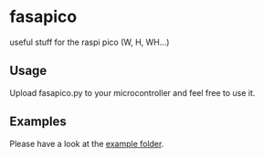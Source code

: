 # fasapico
useful stuff for the raspi pico (W, H, WH...)

## Usage
Upload fasapico.py to your microcontroller and feel free to use it.

## Examples
Please have a look at the [example folder](examples).

